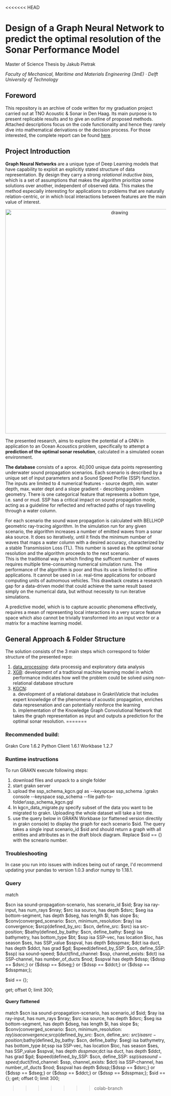 <<<<<<< HEAD
# Design of a Graph Neural Network to predict the optimal resolution of the Sonar Performance Model
Master of Science Thesis by Jakub Pietrak

_Faculty of Mechanical, Maritime and Materials Engineering (3mE) · Delft University of
Technology_

## Foreword
This repository is an archive of code written for my graduation project carried out at TNO Acoustic & Sonar in Den Haag. 
Its main purpose is to present replicable results and to give an outline of proposed methods. Attached descriptions focus on the code functionality and hence they rarely dive into mathematical derivations or the decision process. For those interested, the complete report can be found [here](https://github.com/kubpie/SPM-Thesis/blob/master/docs/mscThesis.pdf "MSc Thesis Report").

## Project Introduction
**Graph Neural Networks** are a unique type of Deep Learning models that have capability to exploit an explicitly stated structure of data representation. By design they carry a strong _relational inductive bias_, which is a set of assumptions that makes the algorithm prioritize some solutions over another, independent of observed data. This makes the method especially interesting for applications to problems that are naturally relation-centric, or in which local interactions between features are the main value of interest. 
<p align="center">
  <img src="https://github.com/kubpie/SPM-Thesis/blob/master/pics/problem_setup.JPG" alt="drawing" width="700"/>
</p>

The presented research, aims to explore the potential of a GNN in application to an Ocean Acoustics problem, specifically to attempt a **prediction of the optimal sonar resolution**, calculated in a simulated ocean environment. 

**The database** consists of a aprox. 40,000 unique data points representing underwater sound propagation scenarios. Each scenario is described by a unique set of input parameters and a Sound Speed Profile (SSP) function. The inputs are limited to 4 numerical features - source depth, min. water depth, max. water dept and a slope gradient - describing problem geometry. There is one categorical feature that represents a bottom type, i.e. sand or mud. SSP has a critical impact on sound propagation mode, acting as a guideline for reflected and refracted paths of rays travelling through a water column. 

For each scenario the sound wave propagation is calculated with BELLHOP geometric ray-tracing algorithm. In the simulation run for any given scenario, the algorithm increases a number of emitted waves from a sonar aka source. It does so iteratively, until it finds the minimum number of waves that maps a water column with a desired accuracy, characterized by a stable Transmission Loss (TL). This number is saved as the optimal sonar resolution and the algorithm proceeds to the next scenario. <br />
This is the traditional way in which finding the sufficent number of waves requires multiple time-consuming numerical simulation runs. The performance of the algorithm is poor and thus its use is limited to offline applications. It cannot be used in i.e. real-time applications for onboard computing units of autnomous vehicles. This drawback creates a research gap for a data-driven model that could achieve the same result based simply on the numerical data, but without necessity to run iterative simulations.

A predictive model, which is to capture acoustic phenomena effectively, requires a mean of representing local interactions in a very scarce feature space which also cannot be trivially transformed into an input vector or a matrix for a machine learning model.

## General Approach & Folder Structure
The solution consists of the 3 main steps which correspond to folder structure of the presented repo:
1. [data_processing](https://github.com/kubpie/SPM-Thesis/tree/master/data_processing): data processig and exploratory data analysis 
2. [XGB](https://github.com/kubpie/SPM-Thesis/tree/master/XGB): development of a tradtional machine learning model in which performance indicates how well the problem could be solved using non-relational database structure
3. [KGCN](https://github.com/kubpie/SPM-Thesis/tree/master/KGCN): <br />
  a. development of a relational database in Grakn\Vaticle that includes expert knowledge of the phenomena of acoustic propagation, enriches data represenation and can potentially reinforce the learning <br />
  b. implementation of the Knowledge Graph Convolutional Network  that takes the graph representation as input and outputs a prediction for the optimal sonar resolution.
=======
### Recommended build:
Grakn Core 1.6.2
Python Client 1.6.1
Workbase 1.2.7

### Runtime instructions
To run GRAKN execute following steps:
1. download files and unpack to a single folder
2. start grakn server
3. upload the ssp_schema_kgcn.gql as --keyspcae ssp_schema
.\grakn console --keyspace ssp_schema --file path-to-folder\ssp_schema_kgcn.gql
4. In kgcn_data_migrate.py specify subset of the data you want to be migrated to grakn. Uploading the whole dataset will take a lot time.
5. use the query below in GRAKN Workbase (or flattened version directily in grakn console) to display the graph for each scenario $sid. 
The query takes a single input scenario_id $sid and should return a graph with all entities and attributes as in the draft block diagram. Replace $sid == {} with the scneario number.

### Troubleshooting
In case you run into issues with indices being out of range, I'd recommend updating your pandas to version 1.0.3 and\or numpy to 1.18.1.

### Query 
match        

$scn isa sound-propagation-scenario, has scenario_id $sid;
$ray isa ray-input, has num_rays $nray; 
$src isa source, has depth $dsrc; 
$seg isa bottom-segment, has depth $dseg, has length $l, has slope $s;
$conv(converged_scenario: $scn, minimum_resolution: $ray) isa convergence;
$srcp(defined_by_src: $scn, define_src: $src) isa src-position;
$bathy(defined_by_bathy: $scn, define_bathy: $seg) isa bathymetry, has bottom_type $bt;
$ssp isa SSP-vec, has location $loc, has season $ses, has SSP_value $sspval, has depth $dsspmax;
$dct isa duct, has depth $ddct, has grad $gd; 
$speed(defined_by_SSP: $scn, define_SSP: $ssp) isa sound-speed;
$duct(find_channel: $ssp, channel_exists: $dct) isa SSP-channel, has number_of_ducts $nod; 
$sspval has depth $dssp;
{$dssp == $dsrc;} or {$dssp == $dseg;} or {$dssp == $ddct;} or {$dssp == $dsspmax;};

$sid == {};

get; offset 0; limit 300;

#### Query flattened
match $scn isa sound-propagation-scenario, has scenario_id $sid; $ray isa ray-input, has num_rays $nray; $src isa source, has depth $dsrc; $seg isa bottom-segment, has depth $dseg, has length $l, has slope $s; $conv(converged_scenario: $scn, minimum_resolution: $ray) isa convergence;$srcp(defined_by_src: $scn, define_src: $src) isa src-position;$bathy(defined_by_bathy: $scn, define_bathy: $seg) isa bathymetry, has bottom_type $bt;$ssp isa SSP-vec, has location $loc, has season $ses, has SSP_value $sspval, has depth $dsspmax;$dct isa duct, has depth $ddct, has grad $gd; $speed(defined_by_SSP: $scn, define_SSP: $ssp) isa sound-speed;$duct(find_channel: $ssp, channel_exists: $dct) isa SSP-channel, has number_of_ducts $nod; $sspval has depth $dssp;{$dssp == $dsrc;} or {$dssp == $dseg;} or {$dssp == $ddct;} or {$dssp == $dsspmax;}; $sid == {}; get; offset 0; limit 300;
>>>>>>> colab-branch
